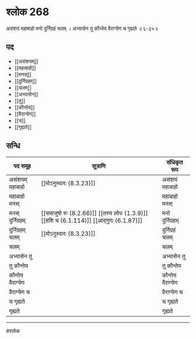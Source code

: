 # श्लोक 268

असंशयं महाबाहो मनो दुर्निग्रहं चलम् ।
अभ्यासेन तु कौन्तेय वैराग्येण च गृह्यते ॥ ६-३५॥


## पद 

- [[असंशयम्]]
- [[महाबाहो]]
- [[मनस्]]
- [[दुर्निग्रहम्]]
- [[चलम्]]
- [[अभ्यासेन]]
- [[तु]]
- [[कौन्तेय]]
- [[वैराग्येण]]
- [[च]]
- [[गृह्यते]]

## सन्धि

| पद समूह | सूत्राणि | संधिकृत रूप |
| ----- | ----- | ----- |
| असंशयम् महाबाहो |  [[मोऽनुस्वारः (8.3.23)]] | असंशयं महाबाहो |
| महाबाहो मनस् |  | महाबाहो मनस् |
| मनस् दुर्निग्रहम् |  [[ससजुषो रुः (8.2.66)]] [[तस्य लोपः (1.3.9)]] [[हशि च (6.1.114)]] [[आद्गुणः (6.1.87)]] | मनो दुर्निग्रहम् |
| दुर्निग्रहम् चलम् |  [[मोऽनुस्वारः (8.3.23)]] | दुर्निग्रहं चलम् |
| चलम् |  | चलम् |
| अभ्यासेन तु |  | अभ्यासेन तु |
| तु कौन्तेय |  | तु कौन्तेय |
| कौन्तेय वैराग्येण |  | कौन्तेय वैराग्येण |
| वैराग्येण च |  | वैराग्येण च |
| च गृह्यते |  | च गृह्यते |
| गृह्यते |  | गृह्यते |


---

#श्लोक